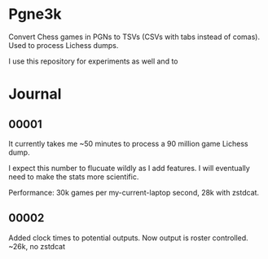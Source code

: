 # Pgne3k

Convert Chess games in PGNs to TSVs (CSVs with tabs instead of comas). Used to process Lichess dumps.

I use this repository for experiments as well and to 

# Journal

## 00001 

It currently takes me ~50 minutes to process a 90 million game Lichess dump.

I expect this number to flucuate wildly as I add features. I will eventually need to make the stats more scientific.

Performance: 30k games per my-current-laptop second, 28k with zstdcat.

## 00002

Added clock times to potential outputs. Now output is roster controlled.  ~26k, no zstdcat 
